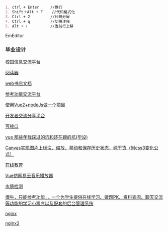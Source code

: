 ```markdown
1. ctrl + Enter		//换行
2. Shift＋Alt + F	//代码格式化
3. Ctrl + 2			//代码分屏
4. Ctrl + q			//切换注释
5. Alt + ↑			//当前行上移
```

EmEditor





### 毕业设计

[校园信息交流平台](https://blog.csdn.net/qq_41154298/article/details/106868227)

[阅读器](https://blog.csdn.net/weixin_34049032/article/details/88805443)

[web书店文档](https://blog.csdn.net/weixin_41259822/article/details/89792097)

[参考功能交流平台](https://blog.csdn.net/zhao__fang/article/details/51079867)

[使用Vue2+nodeJs做一个项目](https://blog.csdn.net/weixin_41814800/article/details/98747298)

[开发者交流分享平台](https://github.com/xiejesses/ITlearn2.0)



[写接口](https://www.jianshu.com/p/5f5050257f2e)

[vue 那些年我踩过的坑和还在蹲的坑(毕设)](https://blog.csdn.net/qq_36888550/article/details/79951575)

[Canvas实现图片上标注、缩放、移动和保存历史状态，纯干货（附css3变化公式）](https://juejin.im/post/6844904095904432135)



[在线教育](https://github.com/ysfscream/E-Learning-admin)

[Vue仿网易云音乐播放器](https://github.com/ZhanzhanHu/myCloudMusic)

[水质检测](https://github.com/Neverflow/web-water)

[很牛，只能参考功能，，一个为学生提供在线学习、做题PK、资料查阅、聊天交流等功能的学习小程序以及配套的后台管理系统](https://github.com/zhcxk1998/School-Partners)









[nginx](https://blog.csdn.net/weixin_41808843/article/details/103734074)

[nginx2](https://blog.csdn.net/qq_28379809/article/details/86532753)